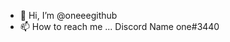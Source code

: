 - 👋 Hi, I’m @oneeegithub
- 📫 How to reach me ... Discord Name one#3440

<!---
oneeegithub/oneeegithub is a ✨ special ✨ repository because its `README.md` (this file) appears on your GitHub profile.
You can click the Preview link to take a look at your changes.
--->
